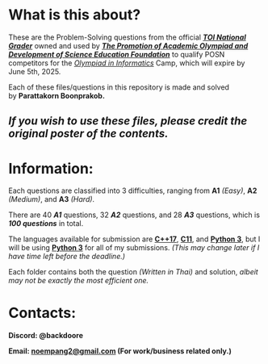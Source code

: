 # What is this about?

These are the Problem-Solving questions from the official [***TOI National Grader***](https://toi-coding.informatics.buu.ac.th/home/) owned and used by [***The Promotion of Academic Olympiad and Development of Science Education Foundation***](https://www.posn.or.th/en/) to qualify POSN competitors for the [*Olympiad in Informatics*](https://www.posn.or.th/en/projects/academic-olympiad/oi/about/) Camp, which will expire by June 5th, 2025.

Each of these files/questions in this repository is made and solved by **Parattakorn Boonprakob.**

## ***If you wish to use these files, please credit the original poster of the contents.***

# Information:

Each questions are classified into 3 difficulties, ranging from **A1** *(Easy)*, **A2** *(Medium)*, and **A3** *(Hard)*.

There are 40 ***A1*** questions, 32 ***A2*** questions, and 28 ***A3*** questions, which is ***100 questions*** in total.

The languages available for submission are [**C++17**](https://en.wikipedia.org/wiki/C%2B%2B17), [**C11**](https://en.wikipedia.org/wiki/C11_(C_standard_revision)), and [**Python 3**](https://www.python.org/), but I will be using [**Python 3**](https://www.python.org/) for all of my submissions. *(This may change later if I have time left before the deadline.)*

Each folder contains both the question *(Written in Thai)* and solution, *albeit may not be exactly the most efficient one.*

# Contacts:

**Discord: @backdoore**

**Email: [noempang2@gmail.com](mailto:noempang2@gmail.com) (For work/business related only.)**